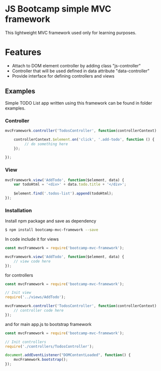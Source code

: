 # JS Bootcamp simple MVC framework

This lightweight MVC framework used only for learning purposes. 

# Features

  - Attach to DOM element controller by adding class "js-controller"
  - Controller that will be used defined in data attribute "data-controller"
  - Provide interface for defining controllers and views

## Examples

Simple TODO List app written using this framework can be found in folder examples.

### Controller

```javascript
mvcFramework.controller('TodosController', function(controllerContext) {

	controllerContext.$element.on('click', '.add-todo', function () {
	     // do something here
	});
	
});
```

### View

```javascript
mvcFramework.view('AddTodo', function($element, data) {
	var todoHtml = '<div>' + data.todo.title + '</div>';
	
	$element.find('.todos-list').append(todoHtml);
});
```

### Installation

Install npm package and save as dependency

```sh
$ npm install bootcamp-mvc-framework --save
```
In code include it for views
```javascript
const mvcFramework = require('bootcamp-mvc-framework');

mvcFramework.view('AddTodo', function($element, data) {
    // view code here
});
```
for controllers
```javascript
const mvcFramework = require('bootcamp-mvc-framework');

// Init view
require('../views/AddTodo');

mvcFramework.controller('TodosController', function(controllerContext) {
    // controller code here
});
```
and for main app.js to bootstrap framework
```javascript
const mvcFramework = require('bootcamp-mvc-framework');

// Init controllers
require('./controllers/TodosController');

document.addEventListener("DOMContentLoaded", function() {
	mvcFramework.bootstrap();
});
```